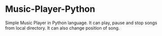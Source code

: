 # Music-Player-Python
Simple Music Player in Python language. It can play, pause and stop songs from local directory. It can also change position of song.
